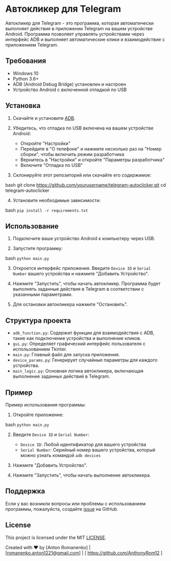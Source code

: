 # Автокликер для Telegram

Автокликер для Telegram - это программа, которая автоматически выполняет действия в приложении Telegram на вашем устройстве Android. Программа позволяет управлять устройствами через интерфейс ADB и выполняет автоматические клики и взаимодействие с приложением Telegram.

## Требования

- Windows 10
- Python 3.6+
- ADB (Android Debug Bridge) установлен и настроен
- Устройство Android с включенной отладкой по USB

## Установка

1. Скачайте и установите [ADB](https://developer.android.com/studio/releases/platform-tools).

2. Убедитесь, что отладка по USB включена на вашем устройстве Android:
   - Откройте "Настройки"
   - Перейдите в "О телефоне" и нажмите несколько раз на "Номер сборки", чтобы включить режим разработчика
   - Вернитесь в "Настройки" и откройте "Параметры разработчика"
   - Включите "Отладка по USB"

3. Склонируйте этот репозиторий или скачайте его содержимое:
   
bash
   git clone https://github.com/yourusername/telegram-autoclicker.git
   cd telegram-autoclicker
  

4. Установите необходимые зависимости:
   
bash
   `pip install -r requirements.txt`
  

## Использование

1. Подключите ваше устройство Android к компьютеру через USB.

2. Запустите программу:
   
bash
   `python main.py`
  

3. Откроется интерфейс приложения. Введите `Device ID` и `Serial Number` вашего устройства и нажмите "Добавить Устройство".

4. Нажмите "Запустить", чтобы начать автокликер. Программа будет выполнять заданные действия в Telegram в соответствии с указанными параметрами.

5. Для остановки автокликера нажмите "Остановить".

## Структура проекта

- `adb_function.py`: Содержит функции для взаимодействия с ADB, такие как подключение устройства и выполнение кликов.
- `gui.py`: Определяет графический интерфейс пользователя с использованием Tkinter.
- `main.py`: Главный файл для запуска приложения.
- `device_params.py`: Генерирует случайные параметры для каждого устройства.
- `main_logic.py`: Основная логика автокликера, включающая выполнение заданных действий в Telegram.

## Пример

Пример использования программы:

1. Откройте приложение:
   
bash
   `python main.py`
  

2. Введите `Device ID` и `Serial Number`:
   - `Device ID`: Любой идентификатор для вашего устройства
   - `Serial Number`: Серийный номер вашего устройства, который можно узнать командой `adb devices`

3. Нажмите "Добавить Устройство".

4. Нажмите "Запустить", чтобы начать выполнение автокликера.

## Поддержка

Если у вас возникли вопросы или проблемы с использованием программы, пожалуйста, создайте [issue](https://github.com/yourusername/telegram-autoclicker/issues) на GitHub.

## License

This project is licensed under the MIT [LICENSE](LICENSE).

Created with ❤️ by [Anton Romanenko] | [romanenko.anton1221@gmail.com] |
[ https://github.com/AnthonyRom12 ]
